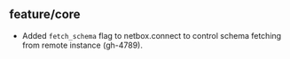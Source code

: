 ## feature/core

* Added `fetch_schema` flag to netbox.connect to control schema fetching
  from remote instance (gh-4789).
